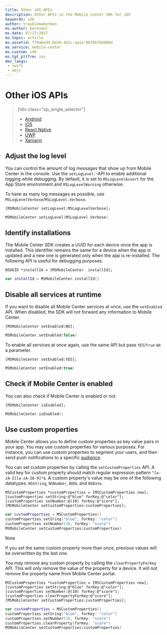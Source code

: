 ```yaml
---
title: Other iOS APIs
description: Other APIs in the Mobile Center SDK for iOS
keywords: sdk
author: troublemakerben
ms.author: bereimol
ms.date: 07/27/2017
ms.topic: article
ms.assetid: f79abed4-6e50-4d1c-aa1e-0b78b764908d
ms.service: mobile-center
ms.custom: sdk
ms.tgt_pltfrm: ios
dev_langs:  
 - swift
 - objc 
---
```


# Other iOS APIs

> [!div class="op_single_selector"]
> * [Android](android.md)
> * [iOS](ios.md)
> * [React Native](react-native.md)
> * [UWP](uwp.md)
> * [Xamarin](xamarin.md)

## Adjust the log level

You can control the amount of log messages that show up from Mobile Center in the console. Use the `setLogLevel:`-API to enable additional logging while debugging. By default, it is set to `MSLogLevelAssert` for the App Store environment and `MSLogLevelWarning` otherwise.

To have as many log messages as possible, use `MSLogLevelVerbose`/`MSLogLevel.Verbose`.

```objc
[MSMobileCenter setLogLevel:MSLogLevelVerbose];
```
```swift
MSMobileCenter.setLogLevel(MSLogLevel.Verbose)
```

## Identify installations

The Mobile Center SDK creates a UUID for each device once the app is installed. This identifier remains the same for a device when the app is updated and a new one is generated only when the app is re-installed. The following API is useful for debugging purposes.

```objc
NSUUID *installId = [MSMobileCenter  installId];
```
```swift
var installId = MSMobileCenter.installId()
```

## Disable all services at runtime

If you want to disable all Mobile Center services at once, use the `setEnabled` API. When disabled, the SDK will not forward any information to Mobile Center.

```objc
[MSMobileCenter setEnabled:NO];
```
```swift
MSMobileCenter.setEnabled(false)
```

To enable all services at once again, use the same API but pass `YES`/`true` as a parameter.

```objc
[MSMobileCenter setEnabled:YES];
```
```swift
MSMobileCenter.setEnabled(true)
```

## Check if Mobile Center is enabled

You can also check if Mobile Center is enabled or not.

```objc
[MSMobileCenter isEnabled];
```
```swift
MSMobileCenter.isEnabled()
```

## Use custom properties

Mobile Center allows you to define custom properties as key value pairs in your app. You may use custom properties for various purposes. For instance, you can use custom properties to segment your users, and then send push notifications to a specific [audience](~/push/audiences.md).

You can set custom properties by calling the `setCustomProperties` API. A valid key for custom property should match regular expression pattern `^[a-zA-Z][a-zA-Z0-9]*$`. A custom property's value may be one of the following datatypes: `NSString`, `NSNumber`, `BOOL` and `NSDate`.

```objc
MSCustomProperties *customProperties = [MSCustomProperties new];
[customProperties setString:@"blue" forKey:@"color"];
[customProperties setNumber:@(10) forKey:@"score"];
[MSMobileCenter setCustomProperties:customProperties];
```
```swift
var customProperties = MSCustomProperties()
customProperties.setSring("blue", forKey: "color")
customProperties.setNumber(10, forKey: "score")
MSMobileCenter.setCustomProperties(customProperties)
```

> [!NOTE]
> If you set the same custom property more than once, previous values will be overwritten by the last one.

You may remove any custom property by calling the `clearPropertyForKey` API. This will only remove the value of the property for a device. It will not remove the property name from Mobile Center portal.

```objc
MSCustomProperties *customProperties = [MSCustomProperties new];
[customProperties setString:@"blue" forKey:@"color"];
[customProperties setNumber:@(10) forKey:@"score"];
[customProperties clearPropertyForKey:@"score"];
[MSMobileCenter setCustomProperties:customProperties];
```
```swift
var customProperties = MSCustomProperties()
customProperties.setSring("blue", forKey: "color")
customProperties.setNumber(10, forKey: "score")
customProperties.clearProperty(forKey: "score")
MSMobileCenter.setCustomProperties(customProperties)
```
